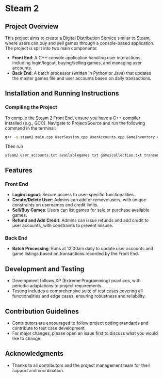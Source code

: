 # Steam 2

## Project Overview
This project aims to create a Digital Distribution Service similar to Steam, where users can buy and sell games through a console-based application. The project is split into two main components:

- **Front End**: A C++ console application handling user interactions, including login/logout, buying/selling games, and managing user accounts.
- **Back End**: A batch processor (written in Python or Java) that updates the master games file and user accounts based on daily transactions.

## Installation and Running Instructions

### Compiling the Project
To compile the Steam 2 Front End, ensure you have a C++ compiler installed (e.g., GCC). Navigate to Project/Source and run the following command in the terminal:

```bash
g++ -o steam2 main.cpp UserSession.cpp UserAccounts.cpp GameInventory.cpp TransactionProcessing.cpp FileIO.cpp Utilities.cpp AdminActions.cpp GameCollection.cpp
```
Then run
```bash
steam2 user_accounts.txt availablegames.txt gamescollection.txt transout.atf
```

## Features

### Front End
- **Login/Logout**: Secure access to user-specific functionalities.
- **Create/Delete User**: Admins can add or remove users, with unique constraints on usernames and credit limits.
- **Sell/Buy Games**: Users can list games for sale or purchase available games.
- **Refund and Add Credit**: Admins can issue refunds and add credit to user accounts, with constraints to prevent misuse.

### Back End
- **Batch Processing**: Runs at 12:00am daily to update user accounts and game listings based on transactions recorded by the Front End.

## Development and Testing
- Development follows XP (Extreme Programming) practices, with periodic adaptations to project requirements.
- Testing includes a comprehensive suite of test cases covering all functionalities and edge cases, ensuring robustness and reliability.

## Contribution Guidelines
- Contributors are encouraged to follow project coding standards and contribute to test case development.
- For major changes, please open an issue first to discuss what you would like to change.

## Acknowledgments
- Thanks to all contributors and the project management team for their support and coordination.
